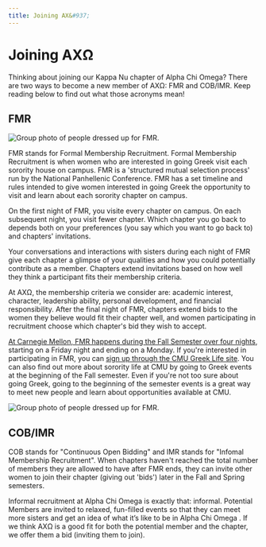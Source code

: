 ```yaml
---
title: Joining AX&#937;
---
```


# Joining AX&#937;


Thinking about joining our Kappa Nu chapter of Alpha Chi Omega? There are two ways to become a new member of AXΩ: FMR and COB/IMR. Keep reading below to find out what those acronyms mean!

## FMR

![Group photo of people dressed up for FMR.](/assets/images/joining-axo/fmr-group-photo.png)

FMR stands for Formal Membership Recruitment. Formal Membership Recruitment is when women who are interested in going Greek visit each sorority house on campus. FMR is a 'structured mutual selection process' run by the National Panhellenic Conference. FMR has a set timeline and rules intended to give women interested in going Greek the opportunity to visit and learn about each sorority chapter on campus.

On the first night of FMR, you visite every chapter on campus. On each subsequent night, you visit fewer chapter. Which chapter you go back to depends both on your preferences (you say which you want to go back to) and chapters' invitations. 

Your conversations and interactions with sisters during each night of FMR give each chapter a glimpse of your qualities and how you could potentially contribute as a member. Chapters extend invitations based on how well they think a participant fits their membership criteria. 

At AX&#937;, the membership criteria we consider are: academic interest, character, leadership ability, personal development, and financial responsibility. After the final night of FMR, chapters extend bids to the women they believe would fit their chapter well, and women participating in recruitment choose which chapter's bid they wish to accept.

[At Carnegie Mellon, FMR happens during the Fall Semester over four nights](http://www.studentaffairs.cmu.edu/student-life/greek/govcouncils/pha/recruitment.html), starting on a Friday night and ending on a Monday. If you're interested in participating in FMR, you can [sign up through the CMU Greek Life site](http://www.studentaffairs.cmu.edu/student-life/greek/govcouncils/pha/recruitment.html). You can also find out more about sorority life at CMU by going to Greek events at the beginning of the Fall semester. Even if you're not too sure about going Greek, going to the beginning of the semester events is a great way to meet new people and learn about opportunities available at CMU.

![Group photo of people dressed up for FMR.](/assets/images/joining-axo/friendly-fmr.jpg)

## COB/IMR

COB stands for "Continuous Open Bidding" and IMR stands for "Infomal Membership Recruitment". When chapters haven't reached the total number of members they are allowed to have after FMR ends, they can invite other women to join their chapter (giving out 'bids') later in the Fall and Spring semesters.

Informal recruitment at Alpha Chi Omega is exactly that: informal. Potential Members are invited to relaxed, fun-filled events so that they can meet more sisters and get an idea of what it’s like to be in Alpha Chi Omega . If we think AX&#937; is a good fit for both the potential member and the chapter, we offer them a bid (inviting them to join).
